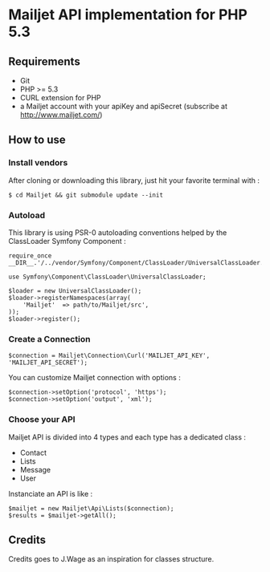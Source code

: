 # Mailjet API implementation for PHP 5.3

## Requirements

- Git
- PHP >= 5.3
- CURL extension for PHP
- a Mailjet account with your apiKey and apiSecret (subscribe at http://www.mailjet.com/)

## How to use

### Install vendors

After cloning or downloading this library, just hit your favorite terminal with :

    $ cd Mailjet && git submodule update --init

### Autoload

This library is using PSR-0 autoloading conventions helped by the ClassLoader Symfony Component :

    require_once __DIR__.'/../vendor/Symfony/Component/ClassLoader/UniversalClassLoader.php';

    use Symfony\Component\ClassLoader\UniversalClassLoader;

    $loader = new UniversalClassLoader();
    $loader->registerNamespaces(array(
        'Mailjet'  => path/to/Mailjet/src',
    ));
    $loader->register();

### Create a Connection

    $connection = Mailjet\Connection\Curl('MAILJET_API_KEY', 'MAILJET_API_SECRET');

You can customize Mailjet connection with options :

    $connection->setOption('protocol', 'https');
    $connection->setOption('output', 'xml');

### Choose your API

Mailjet API is divided into 4 types and each type has a dedicated class :

* Contact
* Lists
* Message
* User

Instanciate an API is like :

    $mailjet = new Mailjet\Api\Lists($connection);
    $results = $mailjet->getAll();

## Credits

Credits goes to J.Wage as an inspiration for classes structure.